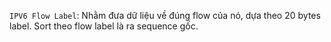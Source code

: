 `IPV6 Flow Label`: Nhằm đưa dữ liệu về đúng flow của nó, dựa theo 20 bytes label. Sort theo flow label là ra sequence gốc.
